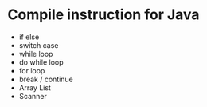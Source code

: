 # Compile instruction for Java
- if else
- switch case 
- while loop
- do while loop
- for loop
- break / continue
- Array List
- Scanner
